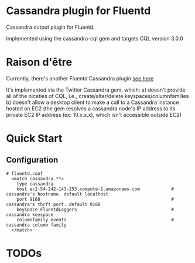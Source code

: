 # Cassandra plugin for Fluentd

Cassandra output plugin for Fluentd.

Implemented using the cassandra-cql gem and targets CQL version 3.0.0

# Raison d'être
Currently, there's another Fluentd Cassandra plugin [see
here](https://github.com/tomitakazutaka/fluent-plugin-cassandra)

It's implemented via the Twitter Cassandra gem, which:
     a) doesn't provide all of the niceties of CQL, i.e., create/alter/delete keyspaces/columnfamilies
     b) doesn't allow a desktop client to make a call to a Cassandra instance hosted on EC2
        (the gem resolves a cassandra node's IP address to its private EC2
         IP address (ex: 10.x.x.x), which isn't accessible outside EC2)

# Quick Start

## Configuration
    # fluentd.conf
      <match cassandra.**>
        type cassandra
        host ec2-54-242-143-253.compute-1.amazonaws.com            # cassandra's hostname. default localhost
        port 9160                                                  # cassandra's thrft port. default 9160
        keyspace FluentdLoggers                                    # cassandra keyspace
        columnfamily events                                        # cassandra column family
      </match>

# TODOs
